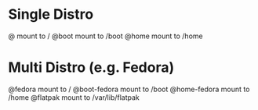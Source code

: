# Single Distro
@ mount to /
@boot mount to /boot
@home mount to /home

# Multi Distro (e.g. Fedora)
@fedora mount to /
@boot-fedora mount to /boot
@home-fedora mount to /home
@flatpak mount to /var/lib/flatpak
